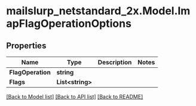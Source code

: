 # mailslurp_netstandard_2x.Model.ImapFlagOperationOptions

## Properties

Name | Type | Description | Notes
------------ | ------------- | ------------- | -------------
**FlagOperation** | **string** |  | 
**Flags** | **List&lt;string&gt;** |  | 

[[Back to Model list]](../README#documentation-for-models) [[Back to API list]](../README#documentation-for-api-endpoints) [[Back to README]](../README)

